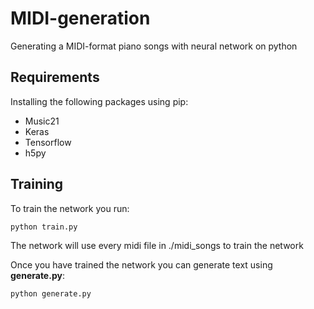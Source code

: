 # MIDI-generation
Generating a MIDI-format piano songs with neural network on python

## Requirements
Installing the following packages using pip:
* Music21
* Keras
* Tensorflow
* h5py

## Training
To train the network you run:

```
python train.py
```
The network will use every midi file in ./midi_songs to train the network

Once you have trained the network you can generate text using **generate.py**:

```
python generate.py
```
